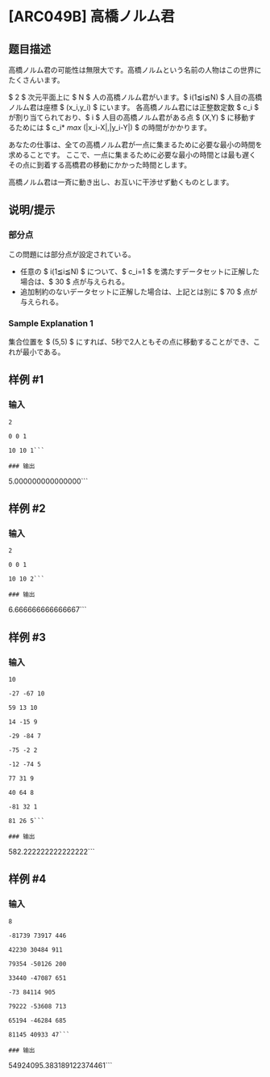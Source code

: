 # [ARC049B] 高橋ノルム君

## 题目描述

[problemUrl]: https://atcoder.jp/contests/arc049/tasks/arc049_b

高橋ノルム君の可能性は無限大です。高橋ノルムという名前の人物はこの世界にたくさんいます。

$ 2 $ 次元平面上に $ N $ 人の高橋ノルム君がいます。$ i(1≦i≦N) $ 人目の高橋ノルム君は座標 $ (x_i,y_i) $ にいます。 各高橋ノルム君には正整数定数 $ c_i $ が割り当てられており、$ i $ 人目の高橋ノルム君がある点 $ (X,Y) $ に移動するためには $ c_i* $max$ (\|x_i-X|,\|y_i-Y\|) $ の時間がかかります。

あなたの仕事は、全ての高橋ノルム君が一点に集まるために必要な最小の時間を求めることです。 ここで、一点に集まるために必要な最小の時間とは最も遅くその点に到着する高橋君の移動にかかった時間とします。

高橋ノルム君は一斉に動き出し、お互いに干渉せず動くものとします。

## 说明/提示

### 部分点

この問題には部分点が設定されている。

- 任意の $ i(1≦i≦N) $ について、$ c_i=1 $ を満たすデータセットに正解した場合は、$ 30 $ 点が与えられる。
- 追加制約のないデータセットに正解した場合は、上記とは別に $ 70 $ 点が与えられる。

### Sample Explanation 1

集合位置を $ (5,5) $ にすれば、5秒で2人ともその点に移動することができ、これが最小である。

## 样例 #1

### 输入

```
2
0 0 1
10 10 1```

### 输出

```
5.000000000000000```

## 样例 #2

### 输入

```
2
0 0 1
10 10 2```

### 输出

```
6.666666666666667```

## 样例 #3

### 输入

```
10
-27 -67 10
59 13 10
14 -15 9
-29 -84 7
-75 -2 2
-12 -74 5
77 31 9
40 64 8
-81 32 1
81 26 5```

### 输出

```
582.222222222222222```

## 样例 #4

### 输入

```
8
-81739 73917 446
42230 30484 911
79354 -50126 200
33440 -47087 651
-73 84114 905
79222 -53608 713
65194 -46284 685
81145 40933 47```

### 输出

```
54924095.383189122374461```

